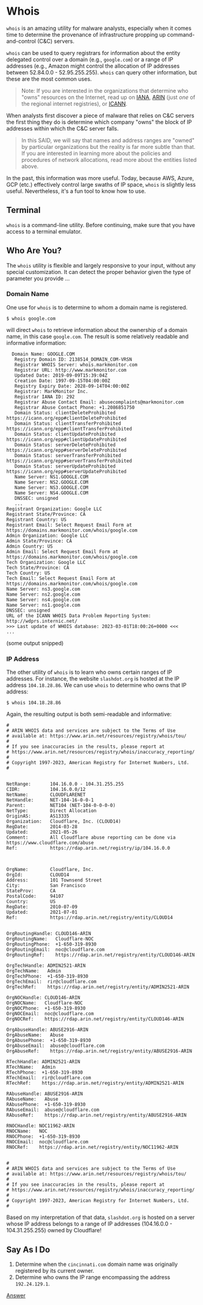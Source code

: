 # Whois

`whois` is an amazing utility for malware analysts, especially when it comes time to determine the provenance of infrastructure propping up command-and-control (C&C) servers. 

`whois` can be used to query registrars for information about the entity delegated control over a domain (e.g., `google.com`) or a range of IP addresses (e.g., Amazon might control the allocation of IP addresses between 52.84.0.0 - 52.95.255.255). `whois` can query other information, but these are the most common uses.

> Note: If you are interested in the organizations that determine who "owns" resources on the Internet, read up on [IANA](https://en.wikipedia.org/wiki/Internet_Assigned_Numbers_Authority), [ARIN](https://en.wikipedia.org/wiki/American_Registry_for_Internet_Numbers) (just *one* of the regional internet registries), or [ICANN](https://en.wikipedia.org/wiki/ICANN).

When analysts first discover a piece of malware that relies on C&C servers the first thing they do is determine which company "owns" the block of IP addresses within which the C&C server falls.

> In this SAID, we will say that names and address ranges are "owned" by particular organizations but the reality is far more subtle than that. If you are interested in learning more about the policies and procedures of network allocations, read more about the entities listed above.

In the past, this information was more useful. Today, because AWS, Azure, GCP (etc.) effectively control large swaths of IP space, `whois` is slightly less useful. Nevertheless, it's a fun tool to know how to use.

## Terminal

`whois` is a command-line utility. Before continuing, make sure that you have access to a terminal emulator.

## Who Are You?

The `whois` utility is flexible and largely responsive to your input, without any special customization. It can detect the proper behavior given the type of parameter you provide ...

### Domain Name

One use for `whois` is to determine to whom a domain name is registered. 

```console
$ whois google.com
```

will direct `whois` to retrieve information about the ownership of a domain name, in this case `google.com`. The result is some relatively readable and informative information:

```
  Domain Name: GOOGLE.COM
   Registry Domain ID: 2138514_DOMAIN_COM-VRSN
   Registrar WHOIS Server: whois.markmonitor.com
   Registrar URL: http://www.markmonitor.com
   Updated Date: 2019-09-09T15:39:04Z
   Creation Date: 1997-09-15T04:00:00Z
   Registry Expiry Date: 2028-09-14T04:00:00Z
   Registrar: MarkMonitor Inc.
   Registrar IANA ID: 292
   Registrar Abuse Contact Email: abusecomplaints@markmonitor.com
   Registrar Abuse Contact Phone: +1.2086851750
   Domain Status: clientDeleteProhibited https://icann.org/epp#clientDeleteProhibited
   Domain Status: clientTransferProhibited https://icann.org/epp#clientTransferProhibited
   Domain Status: clientUpdateProhibited https://icann.org/epp#clientUpdateProhibited
   Domain Status: serverDeleteProhibited https://icann.org/epp#serverDeleteProhibited
   Domain Status: serverTransferProhibited https://icann.org/epp#serverTransferProhibited
   Domain Status: serverUpdateProhibited https://icann.org/epp#serverUpdateProhibited
   Name Server: NS1.GOOGLE.COM
   Name Server: NS2.GOOGLE.COM
   Name Server: NS3.GOOGLE.COM
   Name Server: NS4.GOOGLE.COM
   DNSSEC: unsigned
   ...
Registrant Organization: Google LLC
Registrant State/Province: CA
Registrant Country: US
Registrant Email: Select Request Email Form at https://domains.markmonitor.com/whois/google.com
Admin Organization: Google LLC
Admin State/Province: CA
Admin Country: US
Admin Email: Select Request Email Form at https://domains.markmonitor.com/whois/google.com
Tech Organization: Google LLC
Tech State/Province: CA
Tech Country: US
Tech Email: Select Request Email Form at https://domains.markmonitor.com/whois/google.com
Name Server: ns3.google.com
Name Server: ns2.google.com
Name Server: ns4.google.com
Name Server: ns1.google.com
DNSSEC: unsigned
URL of the ICANN WHOIS Data Problem Reporting System: http://wdprs.internic.net/
>>> Last update of WHOIS database: 2023-03-01T18:00:26+0000 <<<
...
```

(some output snipped)

### IP Address

The other utility of `whois` is to learn who owns certain ranges of IP addresses. For instance, the website `slashdot.org` is hosted at the IP address `104.18.28.86`. We can use `whois` to determine who owns that IP address:

```console
$ whois 104.18.28.86
```

Again, the resulting output is both semi-readable and informative:

```
#
# ARIN WHOIS data and services are subject to the Terms of Use
# available at: https://www.arin.net/resources/registry/whois/tou/
#
# If you see inaccuracies in the results, please report at
# https://www.arin.net/resources/registry/whois/inaccuracy_reporting/
#
# Copyright 1997-2023, American Registry for Internet Numbers, Ltd.
#


NetRange:       104.16.0.0 - 104.31.255.255
CIDR:           104.16.0.0/12
NetName:        CLOUDFLARENET
NetHandle:      NET-104-16-0-0-1
Parent:         NET104 (NET-104-0-0-0-0)
NetType:        Direct Allocation
OriginAS:       AS13335
Organization:   Cloudflare, Inc. (CLOUD14)
RegDate:        2014-03-28
Updated:        2021-05-26
Comment:        All Cloudflare abuse reporting can be done via https://www.cloudflare.com/abuse
Ref:            https://rdap.arin.net/registry/ip/104.16.0.0



OrgName:        Cloudflare, Inc.
OrgId:          CLOUD14
Address:        101 Townsend Street
City:           San Francisco
StateProv:      CA
PostalCode:     94107
Country:        US
RegDate:        2010-07-09
Updated:        2021-07-01
Ref:            https://rdap.arin.net/registry/entity/CLOUD14


OrgRoutingHandle: CLOUD146-ARIN
OrgRoutingName:   Cloudflare-NOC
OrgRoutingPhone:  +1-650-319-8930 
OrgRoutingEmail:  noc@cloudflare.com
OrgRoutingRef:    https://rdap.arin.net/registry/entity/CLOUD146-ARIN

OrgTechHandle: ADMIN2521-ARIN
OrgTechName:   Admin
OrgTechPhone:  +1-650-319-8930 
OrgTechEmail:  rir@cloudflare.com
OrgTechRef:    https://rdap.arin.net/registry/entity/ADMIN2521-ARIN

OrgNOCHandle: CLOUD146-ARIN
OrgNOCName:   Cloudflare-NOC
OrgNOCPhone:  +1-650-319-8930 
OrgNOCEmail:  noc@cloudflare.com
OrgNOCRef:    https://rdap.arin.net/registry/entity/CLOUD146-ARIN

OrgAbuseHandle: ABUSE2916-ARIN
OrgAbuseName:   Abuse
OrgAbusePhone:  +1-650-319-8930 
OrgAbuseEmail:  abuse@cloudflare.com
OrgAbuseRef:    https://rdap.arin.net/registry/entity/ABUSE2916-ARIN

RTechHandle: ADMIN2521-ARIN
RTechName:   Admin
RTechPhone:  +1-650-319-8930 
RTechEmail:  rir@cloudflare.com
RTechRef:    https://rdap.arin.net/registry/entity/ADMIN2521-ARIN

RAbuseHandle: ABUSE2916-ARIN
RAbuseName:   Abuse
RAbusePhone:  +1-650-319-8930 
RAbuseEmail:  abuse@cloudflare.com
RAbuseRef:    https://rdap.arin.net/registry/entity/ABUSE2916-ARIN

RNOCHandle: NOC11962-ARIN
RNOCName:   NOC
RNOCPhone:  +1-650-319-8930 
RNOCEmail:  noc@cloudflare.com
RNOCRef:    https://rdap.arin.net/registry/entity/NOC11962-ARIN


#
# ARIN WHOIS data and services are subject to the Terms of Use
# available at: https://www.arin.net/resources/registry/whois/tou/
#
# If you see inaccuracies in the results, please report at
# https://www.arin.net/resources/registry/whois/inaccuracy_reporting/
#
# Copyright 1997-2023, American Registry for Internet Numbers, Ltd.
#
```

Based on my interpretation of that data, `slashdot.org` is hosted on a server whose IP address belongs to a range of IP addresses (104.16.0.0 - 104.31.255.255) owned by Cloudflare!

## Say As I Do

1. Determine when the `cincinnati.com` domain name was originally registered by its current owner.
2. Determine who owns the IP range encompassing the address `192.24.129.1`.

[Answer](./whois-ans.md)